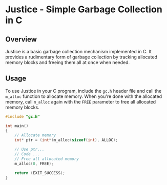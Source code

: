 # Justice - Simple Garbage Collection in C

## Overview
Justice is a basic garbage collection mechanism implemented in C. It provides a rudimentary form of garbage collection by tracking allocated memory blocks and freeing them all at once when needed.

## Usage
To use Justice in your C program, include the `gc.h` header file and call the `m_alloc` function to allocate memory. When you're done with the allocated memory, call `m_alloc` again with the `FREE` parameter to free all allocated memory blocks.

```c
#include "gc.h"

int main()
{
    // Allocate memory
    int* ptr = (int*)m_alloc(sizeof(int), ALLOC);

    // Use ptr...
    // Code ...
    // Free all allocated memory
    m_alloc(0, FREE);

    return (EXIT_SUCCESS);
}
